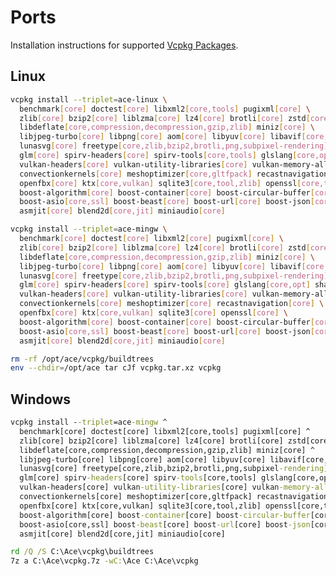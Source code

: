 # Ports
Installation instructions for supported [Vcpkg Packages][pkg].

## Linux

```sh
vcpkg install --triplet=ace-linux \
  benchmark[core] doctest[core] libxml2[core,tools] pugixml[core] \
  zlib[core] bzip2[core] liblzma[core] lz4[core] brotli[core] zstd[core] \
  libdeflate[core,compression,decompression,gzip,zlib] miniz[core] \
  libjpeg-turbo[core] libpng[core] aom[core] libyuv[core] libavif[core,aom] \
  lunasvg[core] freetype[core,zlib,bzip2,brotli,png,subpixel-rendering] harfbuzz[core,freetype] \
  glm[core] spirv-headers[core] spirv-tools[core,tools] glslang[core,opt,tools] shaderc[core] \
  vulkan-headers[core] vulkan-utility-libraries[core] vulkan-memory-allocator[core] volk[core] \
  convectionkernels[core] meshoptimizer[core,gltfpack] recastnavigation[core] \
  openfbx[core] ktx[core,vulkan] sqlite3[core,tool,zlib] openssl[core,tools] \
  boost-algorithm[core] boost-container[core] boost-circular-buffer[core] \
  boost-asio[core,ssl] boost-beast[core] boost-url[core] boost-json[core] \
  asmjit[core] blend2d[core,jit] miniaudio[core]

vcpkg install --triplet=ace-mingw \
  benchmark[core] doctest[core] libxml2[core] pugixml[core] \
  zlib[core] bzip2[core] liblzma[core] lz4[core] brotli[core] zstd[core] \
  libdeflate[core,compression,decompression,gzip,zlib] miniz[core] \
  libjpeg-turbo[core] libpng[core] aom[core] libyuv[core] libavif[core,aom] \
  lunasvg[core] freetype[core,zlib,bzip2,brotli,png,subpixel-rendering] harfbuzz[core,freetype] \
  glm[core] spirv-headers[core] spirv-tools[core] glslang[core,opt] shaderc[core] \
  vulkan-headers[core] vulkan-utility-libraries[core] vulkan-memory-allocator[core] volk[core] \
  convectionkernels[core] meshoptimizer[core] recastnavigation[core] \
  openfbx[core] ktx[core,vulkan] sqlite3[core] openssl[core] \
  boost-algorithm[core] boost-container[core] boost-circular-buffer[core] \
  boost-asio[core,ssl] boost-beast[core] boost-url[core] boost-json[core] \
  asmjit[core] blend2d[core,jit] miniaudio[core]

rm -rf /opt/ace/vcpkg/buildtrees
env --chdir=/opt/ace tar cJf vcpkg.tar.xz vcpkg
```

## Windows

```bat
vcpkg install --triplet=ace-mingw ^
  benchmark[core] doctest[core] libxml2[core,tools] pugixml[core] ^
  zlib[core] bzip2[core] liblzma[core] lz4[core] brotli[core] zstd[core] ^
  libdeflate[core,compression,decompression,gzip,zlib] miniz[core] ^
  libjpeg-turbo[core] libpng[core] aom[core] libyuv[core] libavif[core,aom] ^
  lunasvg[core] freetype[core,zlib,bzip2,brotli,png,subpixel-rendering] harfbuzz[core,freetype] ^
  glm[core] spirv-headers[core] spirv-tools[core,tools] glslang[core,opt,tools] shaderc[core] ^
  vulkan-headers[core] vulkan-utility-libraries[core] vulkan-memory-allocator[core] volk[core] ^
  convectionkernels[core] meshoptimizer[core,gltfpack] recastnavigation[core] ^
  openfbx[core] ktx[core,vulkan] sqlite3[core,tool,zlib] openssl[core,tools] ^
  boost-algorithm[core] boost-container[core] boost-circular-buffer[core] ^
  boost-asio[core,ssl] boost-beast[core] boost-url[core] boost-json[core] ^
  asmjit[core] blend2d[core,jit] miniaudio[core]

rd /Q /S C:\Ace\vcpkg\buildtrees
7z a C:\Ace\vcpkg.7z -wC:\Ace C:\Ace\vcpkg
```

[pkg]: https://vcpkg.io/en/packages

<!--
cd /opt/ace/vcpkg
cd C:\Ace\vcpkg

# =============================================================================

vcpkg install benchmark[core]:ace-linux
vcpkg build ace-test-benchmark:ace-linux
cat buildtrees/ace-test-benchmark/build-ace-linux-rel-out.log
ldd buildtrees/ace-test-benchmark/ace-linux-rel/main

vcpkg install benchmark[core]:ace-mingw
vcpkg build ace-test-benchmark:ace-mingw
cat buildtrees/ace-test-benchmark/build-ace-mingw-rel-out.log
readpe -i buildtrees/ace-test-benchmark/ace-mingw-rel/main.exe | grep -E "^ {8}Name:"

# =============================================================================

vcpkg install doctest[core]:ace-linux doctest[core]:ace-mingw
vcpkg build ace-test-doctest:ace-linux
vcpkg build ace-test-doctest:ace-mingw

# =============================================================================

vcpkg install libxml2[core,tools]:ace-linux libxml2[core]:ace-mingw
vcpkg build ace-test-libxml2:ace-linux
vcpkg build ace-test-libxml2:ace-mingw

grep "Parsing took" buildtrees/ace-test-libxml2/config-ace-linux-out.log
grep "Parsing took" buildtrees/ace-test-libxml2/config-ace-mingw-out.log

# =============================================================================

vcpkg install pugixml[core]:ace-linux pugixml[core]:ace-mingw
vcpkg build ace-test-pugixml:ace-linux
vcpkg build ace-test-pugixml:ace-mingw

# =============================================================================

vcpkg install zlib[core]:ace-linux zlib[core]:ace-mingw
vcpkg build ace-test-zlib:ace-linux  # 604
vcpkg build ace-test-zlib:ace-mingw  # 604

# =============================================================================

vcpkg install bzip2[core]:ace-linux bzip2[core]:ace-mingw
vcpkg build ace-test-bzip2:ace-linux  # 703
vcpkg build ace-test-bzip2:ace-mingw  # 703

# =============================================================================

vcpkg install liblzma[core]:ace-linux liblzma[core]:ace-mingw
vcpkg build ace-test-liblzma:ace-linux  # 680
vcpkg build ace-test-liblzma:ace-mingw  # 680

# =============================================================================

vcpkg install lz4[core]:ace-linux lz4[core]:ace-mingw
vcpkg build ace-test-lz4:ace-linux  # 842
vcpkg build ace-test-lz4:ace-mingw  # 842

# =============================================================================

vcpkg install brotli[core]:ace-linux brotli[core]:ace-mingw
vcpkg build ace-test-brotli:ace-linux  # 480
vcpkg build ace-test-brotli:ace-mingw  # 480

# =============================================================================

vcpkg install zstd[core]:ace-linux zstd[core]:ace-mingw
vcpkg build ace-test-zstd:ace-linux  # 620
vcpkg build ace-test-zstd:ace-mingw  # 620

# =============================================================================

vcpkg install libdeflate[core,compression,decompression,gzip,zlib]:ace-linux
vcpkg install libdeflate[core,compression,decompression,gzip,zlib]:ace-mingw
vcpkg build ace-test-libdeflate:ace-linux  # 594
vcpkg build ace-test-libdeflate:ace-mingw  # 594

# =============================================================================

vcpkg install miniz[core]:ace-linux miniz[core]:ace-mingw
vcpkg build ace-test-miniz:ace-linux  # 610
vcpkg build ace-test-miniz:ace-mingw  # 610

# =============================================================================

vcpkg install libjpeg-turbo[core]:ace-linux libjpeg-turbo[core]:ace-mingw
vcpkg build ace-test-libjpeg-turbo:ace-linux
vcpkg build ace-test-libjpeg-turbo:ace-mingw
vcpkg build ace-test-libjpeg:ace-linux
vcpkg build ace-test-libjpeg:ace-mingw

# =============================================================================

vcpkg install libpng[core]:ace-linux libpng[core]:ace-mingw
vcpkg build ace-test-libpng:ace-linux
vcpkg build ace-test-libpng:ace-mingw

# =============================================================================

vcpkg install aom[core]:ace-linux aom[core]:ace-mingw
vcpkg install libyuv[core]:ace-linux libyuv[core]:ace-mingw
vcpkg install libavif[core,aom]:ace-linux libavif[core,aom]:ace-mingw
vcpkg build ace-test-libavif:ace-linux
vcpkg build ace-test-libavif:ace-mingw

# =============================================================================

vcpkg install lunasvg[core]:ace-linux lunasvg[core]:ace-mingw
vcpkg build ace-test-lunasvg:ace-linux
vcpkg build ace-test-lunasvg:ace-mingw

# =============================================================================

vcpkg install freetype[core,zlib,bzip2,brotli,png,subpixel-rendering]:ace-linux
vcpkg install freetype[core,zlib,bzip2,brotli,png,subpixel-rendering]:ace-mingw
vcpkg install harfbuzz[core,freetype]:ace-linux harfbuzz[core,freetype]:ace-mingw
vcpkg build ace-test-fonts:ace-linux
vcpkg build ace-test-fonts:ace-mingw

# =============================================================================

vcpkg install glm[core]:ace-linux glm[core]:ace-mingw
vcpkg build ace-test-glm:ace-linux
vcpkg build ace-test-glm:ace-mingw

# =============================================================================

vcpkg install spirv-headers[core]:ace-linux spirv-headers[core]:ace-mingw
vcpkg install spirv-tools[core,tools]:ace-linux spirv-tools[core]:ace-mingw
vcpkg install glslang[core,opt,tools]:ace-linux glslang[core,opt]:ace-mingw
vcpkg install shaderc[core]:ace-linux shaderc[core]:ace-mingw
vcpkg install vulkan-headers[core]:ace-linux vulkan-headers[core]:ace-mingw
vcpkg install vulkan-utility-libraries[core]:ace-linux vulkan-utility-libraries[core]:ace-mingw
vcpkg install vulkan-memory-allocator[core]:ace-linux vulkan-memory-allocator[core]:ace-mingw
vcpkg install volk[core]:ace-linux volk[core]:ace-mingw
vcpkg install convectionkernels[core]:ace-linux convectionkernels[core]:ace-mingw
vcpkg install meshoptimizer[core,gltfpack]:ace-linux meshoptimizer[core]:ace-mingw
vcpkg install recastnavigation[core]:ace-linux recastnavigation[core]:ace-mingw
vcpkg install openfbx[core]:ace-linux openfbx[core]:ace-mingw
vcpkg install ktx[core]:ace-linux ktx[core]:ace-mingw

vcpkg build ace-test-vulkan:ace-linux
vcpkg build ace-test-vulkan:ace-mingw

# =============================================================================

vcpkg install sqlite3[core,tool,zlib]:ace-linux sqlite3[core]:ace-mingw
vcpkg build ace-test-sqlite3:ace-linux
vcpkg build ace-test-sqlite3:ace-mingw

# =============================================================================

vcpkg install openssl[core,tools]:ace-linux openssl[core]:ace-mingw
vcpkg build ace-test-openssl:ace-linux
vcpkg build ace-test-openssl:ace-mingw

# =============================================================================

vcpkg install ace-test:ace-linux
vcpkg install ace-test:ace-mingw

# =============================================================================

find_package(Boost REQUIRED COMPONENTS
  algorithm
  container
  circular-buffer
  asio
  beast
  url
  json)

target_link_libraries(main PRIVATE
  Boost::algorithm
  Boost::container
  Boost::circular-buffer
  Boost::asio
  Boost::beast
  Boost::url
  Boost::json)

-->
